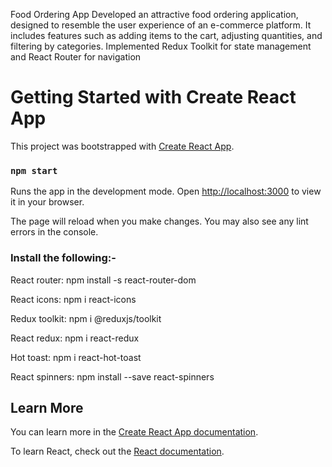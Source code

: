 Food Ordering App 
Developed an attractive food ordering application, designed to resemble the user experience of an e-commerce platform. 
It includes features such as adding items to the cart, adjusting quantities, and filtering by categories. Implemented Redux 
Toolkit for state management and React Router for navigation

# Getting Started with Create React App

This project was bootstrapped with [Create React App](https://github.com/facebook/create-react-app).

### `npm start`

Runs the app in the development mode.
Open [http://localhost:3000](http://localhost:3000) to view it in your browser.

The page will reload when you make changes.
You may also see any lint errors in the console.


### Install the following:-

React router: npm install -s react-router-dom

React icons: npm i react-icons

Redux toolkit: npm i @reduxjs/toolkit

React redux: npm i react-redux

Hot toast: npm i react-hot-toast

React spinners: npm install --save react-spinners


## Learn More

You can learn more in the [Create React App documentation](https://facebook.github.io/create-react-app/docs/getting-started).

To learn React, check out the [React documentation](https://reactjs.org/).

